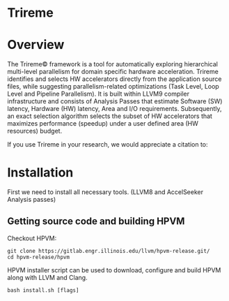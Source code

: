 # Trireme

# Overview

The Trireme© framework is a tool for automatically exploring hierarchical multi-level parallelism for domain specific hardware acceleration. Trireme identifies and selects HW accelerators directly from the application source files, while suggesting parallelism-related optimizations (Task Level, Loop Level and Pipeline Parallelism). It is built within LLVM9 compiler infrastructure and consists of Analysis Passes that estimate Software (SW) latency, Hardware (HW) latency, Area and I/O requirements. Subsequently, an exact 
selection algorithm selects the subset of HW accelerators that maximizes performance (speedup) under a user
defined area (HW resources) budget.

If you use Trireme in your research, we would appreciate a citation to:

# Installation

First we need to install all necessary tools. (LLVM8 and AccelSeeker Analysis passes)
## Getting source code and building HPVM

Checkout HPVM:
```shell
git clone https://gitlab.engr.illinois.edu/llvm/hpvm-release.git/
cd hpvm-release/hpvm
```

HPVM installer script can be used to download, configure and build HPVM along with LLVM and Clang. 
```shell
bash install.sh [flags]
```

